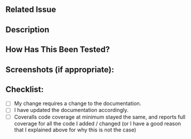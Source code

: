 <!--- Provide a general summary of your changes in the Title above -->
<!--- Please follow this template to ensure you've satisfied all the requirements for having code merged, and to make the reviewer's life a bit easier -->

## Related Issue

<!--- Please link to the issue here: -->

## Description

<!--- Describe your changes in a bit more detail -->

## How Has This Been Tested?

<!--- Please describe in detail how you tested your changes. -->

## Screenshots (if appropriate):

<!--- Please provide before and after screenshots for any CLI UI changes -->

## Checklist:

<!--- Go over all the following points, and put an `x` in all the boxes that apply. -->
<!--- If you're unsure about any of these, don't hesitate to ask. -->

- [ ] My change requires a change to the documentation.
- [ ] I have updated the documentation accordingly.
- [ ] Coveralls code coverage at minimum stayed the same, and reports full coverage for all the code I added / changed (or I have a good reason that I explained above for why this is not the case)
